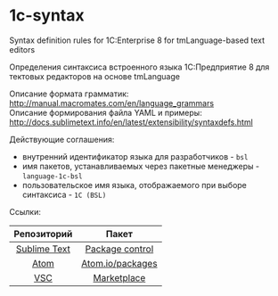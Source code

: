 # 1c-syntax
Syntax definition rules for 1C:Enterprise 8 for tmLanguage-based text editors

Определения синтаксиса встроенного языка 1С:Предприятие 8 для тектовых редакторов на основе tmLanguage

Описание формата грамматик: http://manual.macromates.com/en/language_grammars  
Описание формирования файла YAML и примеры: http://docs.sublimetext.info/en/latest/extensibility/syntaxdefs.html

Действующие соглашения:
* внутренний идентификатор языка для разработчиков - `bsl`
* имя пакетов, устанавливаемых через пакетные менеджеры - `language-1c-bsl`
* пользовательское имя языка, отображаемого при выборе синтаксиса - `1C (BSL)`

Ссылки:

| Репозиторий | Пакет |
|:---:|:---:|
| [Sublime Text](https://github.com/xDrivenDevelopment/sublime-language-1c-bsl) | [Package control](https://packagecontrol.io/packages/Language%201C%20(BSL)) |
| [Atom](https://github.com/xDrivenDevelopment/atom-language-1c-bsl) | [Atom.io/packages](https://atom.io/packages/language-1c-bsl) |
| [VSC](https://github.com/xDrivenDevelopment/vsc-language-1c-bsl) | [Marketplace](https://marketplace.visualstudio.com/items/xDrivenDevelopment.language-1c-bsl) |
